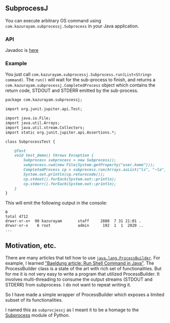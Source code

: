 ## SubprocessJ

You can execute arbitrary OS command using `com.kazurayam.subprocessj.Subprocess` in your Java application.

### API

Javadoc is [here](./api/index.html)

### Example

You just call `com.kazurayam.subprocessj.Subprocess.run(List<String> command)`. The `run()` will wait for the sub-process to finish, and returns a `com.kazurayam.subprocessj.CompletedProcess` object which contains the return code, STDOUT and STDERR emitted by the sub-process.

```markdown
package com.kazurayam.subprocessj;

import org.junit.jupiter.api.Test;

import java.io.File;
import java.util.Arrays;
import java.util.stream.Collectors;
import static org.junit.jupiter.api.Assertions.*;

class SubprocessTest {

    @Test
    void test_demo() throws Exception {
        Subprocess subprocess = new Subprocess();
        subprocess.cwd(new File(System.getProperty("user.home")));
        CompletedProcess cp = subprocess.run(Arrays.asList("ls", "-la", "."));
        System.out.println(cp.returncode());
        cp.stdout().forEach(System.out::println);
        cp.stderr().forEach(System.out::println);
    }
}
```

This will emit the following output in the console:
```
0
total 4712
drwxr-xr-x+  90 kazurayam       staff     2880  7 31 21:01 .
drwxr-xr-x    6 root            admin      192  1  1  2020 ..
...
```

## Motivation, etc.

There are many articles that tell how to use [`java.lang.ProcessBuilder`](https://docs.oracle.com/javase/8/docs/api/java/lang/ProcessBuilder.html). For example, I learned ["Baeldung article: Run Shell Command in Java"](https://www.baeldung.com/run-shell-command-in-java). The ProcessBuilder class is a state of the art with rich set of functionalities. But for me it is not very easy to write a program that utilized ProcessBuilder. It involves multi-threading to consume the output streams (STDOUT and STDERR) from subprocess. I do not want to repeat writing it.

So I have made a simple wrapper of ProcessBuilder which exposes a limited subset of its functionalities.

I named this as `subprocjessj` as I meant it to be a homage to the [Subprocess](https://docs.python.org/3/library/subprocess.html) module of Python.
